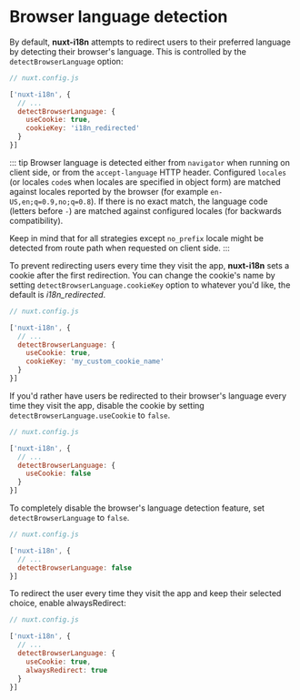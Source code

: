 # Browser language detection

By default, **nuxt-i18n** attempts to redirect users to their preferred language by detecting their browser's language. This is controlled by the `detectBrowserLanguage` option:

```js
// nuxt.config.js

['nuxt-i18n', {
  // ...
  detectBrowserLanguage: {
    useCookie: true,
    cookieKey: 'i18n_redirected'
  }
}]
```

::: tip
Browser language is detected either from `navigator` when running on client side, or from the `accept-language` HTTP header. Configured `locales` (or locales `code`s when locales are specified in object form) are matched against locales reported by the browser (for example `en-US,en;q=0.9,no;q=0.8`). If there is no exact match, the language code (letters before `-`) are matched against configured locales (for backwards compatibility).

Keep in mind that for all strategies except `no_prefix` locale might be detected from route path when requested on client side.
:::

To prevent redirecting users every time they visit the app, **nuxt-i18n** sets a cookie after the first redirection. You can change the cookie's name by setting `detectBrowserLanguage.cookieKey` option to whatever you'd like, the default is _i18n_redirected_.

```js
// nuxt.config.js

['nuxt-i18n', {
  // ...
  detectBrowserLanguage: {
    useCookie: true,
    cookieKey: 'my_custom_cookie_name'
  }
}]
```

If you'd rather have users be redirected to their browser's language every time they visit the app, disable the cookie by setting `detectBrowserLanguage.useCookie` to `false`.

```js
// nuxt.config.js

['nuxt-i18n', {
  // ...
  detectBrowserLanguage: {
    useCookie: false
  }
}]
```

To completely disable the browser's language detection feature, set `detectBrowserLanguage` to `false`.

```js
// nuxt.config.js

['nuxt-i18n', {
  // ...
  detectBrowserLanguage: false
}]
```

To redirect the user every time they visit the app and keep their selected choice, enable alwaysRedirect:

```js
// nuxt.config.js

['nuxt-i18n', {
  // ...
  detectBrowserLanguage: {
    useCookie: true,
    alwaysRedirect: true
  }
}]
```
